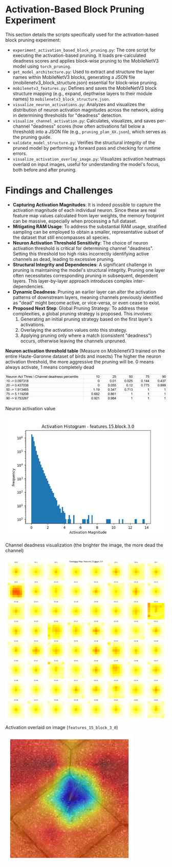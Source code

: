 # Activation-Based Block Pruning Experiment
This section details the scripts specifically used for the activation-based block pruning experiment:

- `experiment_activation_based_block_pruning.py`: The core script for executing the activation-based pruning. It loads pre-calculated deadness scores and applies block-wise pruning to the MobileNetV3 model using `torch_pruning`.
- `get_model_architecture.py`: Used to extract and structure the layer names within MobileNetV3 blocks, generating a JSON file (mobilenetv3_block_structure.json) essential for block-wise pruning.
- `mobilenetv3_features.py`: Defines and saves the MobileNetV3 block structure mapping (e.g., expand, depthwise layers to their module names) to `mobilenetv3_block_structure.json`.
- `visualize_neuron_activations.py`: Analyzes and visualizes the distribution of neuron activation magnitudes across the network, aiding in determining thresholds for "deadness" detection.
- `visualize_channel_activation.py`: Calculates, visualizes, and saves per-channel "deadness" scores (how often activations fall below a threshold) into a JSON file (e.g., `pruning_plan_XX.json`), which serves as the pruning guide.
- `validate_model_structure.py`: Verifies the structural integrity of the pruned model by performing a forward pass and checking for runtime errors.
- `visualize_activation_overlay_image.py`: Visualizes activation heatmaps overlaid on input images, useful for understanding the model's focus, both before and after pruning.

# Findings and Challenges
- **Capturing Activation Magnitudes**: It is indeed possible to capture the activation magnitude of each individual neuron. Since these are real feature map values calculated from layer weights, the memory footprint can be massive, especially when processing a full dataset.
- **Mitigating RAM Usage**: To address the substantial RAM usage, stratified sampling can be employed to obtain a smaller, representative subset of the dataset that still encompasses all species.
- **Neuron Activation Threshold Sensitivity**: The choice of neuron activation threshold is critical for determining channel "deadness". Setting this threshold too high risks incorrectly identifying active channels as dead, leading to excessive pruning.
- **Structural Integrity and Dependencies**: A significant challenge in pruning is maintaining the model's structural integrity. Pruning one layer often necessitates corresponding pruning in subsequent, dependent layers. This layer-by-layer approach introduces complex inter-dependencies.
- **Dynamic Deadness**: Pruning an earlier layer can alter the activation patterns of downstream layers, meaning channels previously identified as "dead" might become active, or vice-versa, or even cease to exist.
- **Proposed Next Step**: Global Pruning Strategy: To address these complexities, a global pruning strategy is proposed. This involves:
  1. Generating an initial pruning strategy based on the first layer's activations.
  2. Overlaying the activation values onto this strategy.
  3. Applying pruning only where a match (consistent "deadness") occurs, otherwise leaving the channels unpruned.

**Neuron activation threshold table** (Measure on MobilenetV3 trained on the entire Haute-Garonne dataset of birds and insects) The higher the neuron activation threshold, the more aggressive the pruning will be. 0 means always activate, 1 means completely dead

![Neuron activation table](./examples/neuron_activation_table.png)

Neuron activation value

![Neuron activation value](./examples/features_15_block_3_0_hist.png)

Channel deadness visualization (the brighter the image, the more dead the channel)

![Channel deadness visualization](./examples//features_15_block_3_0_deadness_grid.png)

Activation overlaid on image (`features_15_block_3_0`)

![Activation overlaid on image](./examples/step_60_features_15_block_3_0_Conv2d_160ch_k1s1.png)
